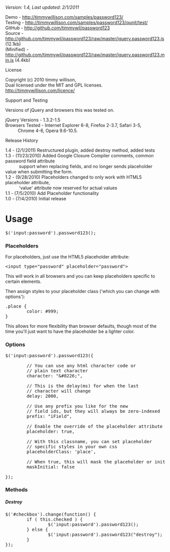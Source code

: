 *Version: 1.4, Last updated: 2/1/2011*
 
Demo				 - <a href="http://timmywillison.com/samples/password123/">http://timmywillison.com/samples/password123/</a><br/>
Testing			 - <a href="http://timmywillison.com/samples/password123/qunit/test/">http://timmywillison.com/samples/password123/qunit/test/</a><br/>
GitHub			 - <a href="http://github.com/timmywil/password123">http://github.com/timmywil/password123</a><br/>
Source			 - <a href="http://github.com/timmywil/password123/raw/master/jquery.password123.js">http://github.com/timmywil/password123/raw/master/jquery.password123.js (12.1kb)</a><br/>
(Minified)	 - <a href="http://github.com/timmywil/password123/raw/master/jquery.password123.min.js">http://github.com/timmywil/password123/raw/master/jquery.password123.min.js (4.4kb)</a><br/>

License

Copyright (c) 2010 timmy willison,<br/>
Dual licensed under the MIT and GPL licenses.<br/>
<a href="http://timmywillison.com/licence/">http://timmywillison.com/licence/</a><br/>

Support and Testing

Versions of jQuery and browsers this was tested on.

jQuery Versions - 1.3.2-1.5<br/>
Browsers Tested - Internet Explorer 6-8, Firefox 2-3.7, Safari 3-5,<br/>
&nbsp;&nbsp;&nbsp;&nbsp;&nbsp;&nbsp;&nbsp;&nbsp;&nbsp;&nbsp;Chrome 4-6, Opera 9.6-10.5.

Release History

1.4		- (2/1/2011) Restructured plugin, added destroy method, added tests<br/>
1.3		- (11/23/2010) Added Google Closure Compiler comments, common password field attribute<br/>
&nbsp;&nbsp;&nbsp;&nbsp;&nbsp;&nbsp;&nbsp;&nbsp;&nbsp;&nbsp;&nbsp;support when replacing fields, and no longer sends placeholder value when submitting the form.<br/>
1.2		- (9/28/2010) Placeholders changed to only work with HTML5 placeholder attribute,<br/>
&nbsp;&nbsp;&nbsp;&nbsp;&nbsp;&nbsp;&nbsp;&nbsp;&nbsp;&nbsp;&nbsp;'value' attribute now reserved for actual values<br/>
1.1		- (7/5/2010) Add Placeholder functionality<br/>
1.0		- (7/4/2010) Initial release

<h1>Usage</h1>

<pre>
$('input:password').password123();
</pre>

<h3>Placeholders</h3>
For placeholders, just use the HTML5 placeholder attribute:

<pre>
&lt;input type=&quot;password&quot; placeholder=&quot;password&quot;&gt;
</pre>

This will work in all browsers and you can keep placeholders specific to certain elements.

Then assign styles to your placeholder class ('which you can change with options'):
<pre>
.place {
		color: #999;
}
</pre>

This allows for more flexibility than browser defaults, though most of the time you'll just want to have the placeholder be a lighter color.

<h3>Options</h3>

<pre>
$('input:password').password123({
								
		// You can use any html character code or
		// plain text character
		character: "&amp;#8226;",
	
		// This is the delay(ms) for when the last
		// character will change
		delay: 2000,
	
		// Use any prefix you like for the new
		// field ids, but they will always be zero-indexed
		prefix: "iField",
	
		// Enable the override of the placeholder attribute
		placeholder: true,
	
		// With this classname, you can set placeholder
		// specific styles in your own css
		placeholderClass: 'place',
	
		// When true, this will mask the placeholder or initial value
		maskInitial: false
		
});
</pre>

<h3>Methods</h3>

<h5>Destroy</h5>
<pre>
$('#checkbox').change(function() {
		if ( this.checked ) {
				$('input:password').password123();
		} else {
				$('input:password').password123("destroy");
		}
});
</pre>
